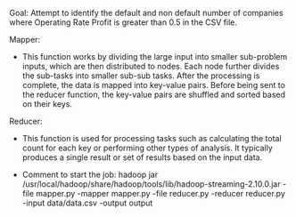 

Goal: Attempt to identify the default and non default number of companies where Operating Rate Profit is greater than 0.5 in the CSV file.

Mapper:

- This function works by dividing the large input into smaller sub-problem inputs, which are then distributed to nodes. Each node further divides the sub-tasks into smaller sub-sub tasks. After the processing is complete, the data is mapped into key-value pairs. Before being sent to the reducer function, the key-value pairs are shuffled and sorted based on their keys.

Reducer:

- This function is  used for processing tasks such as calculating the total count for each key or performing other types of analysis. It typically produces a single result or set of results based on the input data.

- Comment to start the job: hadoop jar /usr/local/hadoop/share/hadoop/tools/lib/hadoop-streaming-2.10.0.jar -file mapper.py -mapper mapper.py -file reducer.py -reducer reducer.py -input data/data.csv -output output
